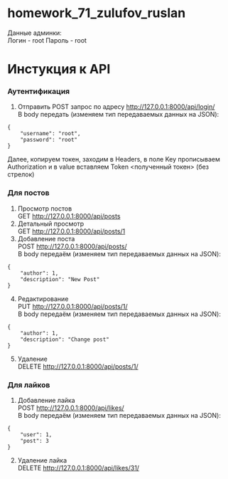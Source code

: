 # homework_71_zulufov_ruslan
Данные админки:  
 Логин - root 
 Пароль - root  
  
# Инстукция к API  
### Аутентификация  
1. Отправить POST запрос по адресу http://127.0.0.1:8000/api/login/  
В body передать (изменяем тип передаваемых данных на JSON):  
```
{  
    "username": "root",  
    "password": "root"  
} 
``` 
Далее, копируем токен, заходим в Headers, в поле Key прописываем Authorization и в value вставляем Token <полученный токен> (без стрелок)  
  
### Для постов  
1. Просмотр постов  
GET http://127.0.0.1:8000/api/posts  
2. Детальный просмотр  
GET http://127.0.0.1:8000/api/posts/1  
3. Добавление поста  
POST http://127.0.0.1:8000/api/posts/  
В body передаём (изменяем тип передаваемых данных на JSON):  
```
{  
    "author": 1,  
    "description": "New Post"  
}
```
4. Редактирование  
PUT http://127.0.0.1:8000/api/posts/1/  
В body передаём (изменяем тип передаваемых данных на JSON):  
```  
{  
    "author": 1,  
    "description": "Change post"  
}  
```  
5. Удаление  
DELETE http://127.0.0.1:8000/api/posts/1/  
  
### Для лайков  
1. Добавление лайка  
POST http://127.0.0.1:8000/api/likes/  
В body передаём (изменяем тип передаваемых данных на JSON):  
```  
{  
    "user": 1,  
    "post": 3  
}  
```  
2. Удаление лайка  
DELETE http://127.0.0.1:8000/api/likes/31/  
